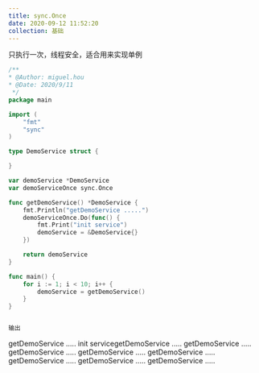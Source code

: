```yaml
---
title: sync.Once
date: 2020-09-12 11:52:20
collection: 基础
---
```


只执行一次，线程安全，适合用来实现单例

```go
/**
* @Author: miguel.hou
* @Date: 2020/9/11
 */
package main

import (
	"fmt"
	"sync"
)

type DemoService struct {

}

var demoService *DemoService
var demoServiceOnce sync.Once

func getDemoService() *DemoService {
	fmt.Println("getDemoService .....")
	demoServiceOnce.Do(func() {
		fmt.Print("init service")
		demoService = &DemoService{}
	})

	return demoService
}

func main() {
	for i := 1; i < 10; i++ {
		demoService = getDemoService()
	}
}


输出

```
getDemoService .....
init servicegetDemoService .....
getDemoService .....
getDemoService .....
getDemoService .....
getDemoService .....
getDemoService .....
getDemoService .....
getDemoService .....
```